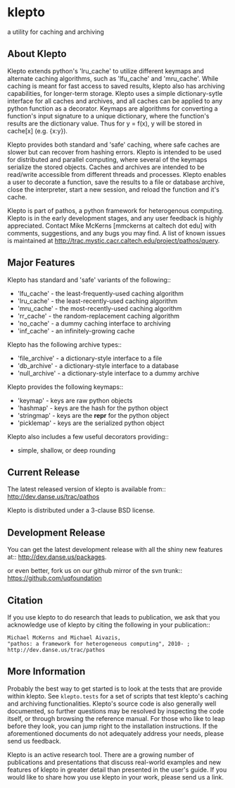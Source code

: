 klepto
====
a utility for caching and archiving

About Klepto
----------
Klepto extends python's 'lru_cache' to utilize different keymaps and
alternate caching algorithms, such as 'lfu_cache' and 'mru_cache'.
While caching is meant for fast access to saved results, klepto also
has archiving capabilities, for longer-term storage. Klepto uses a
simple dictionary-sytle interface for all caches and archives, and all
caches can be applied to any python function as a decorator. Keymaps
are algorithms for converting a function's input signature to a unique
dictionary, where the function's results are the dictionary value.
Thus for y = f(x), y will be stored in cache[x] (e.g. {x:y}).

Klepto provides both standard and 'safe' caching, where safe caches
are slower but can recover from hashing errors. Klepto is intended
to be used for distributed and parallel computing, where several of
the keymaps serialize the stored objects. Caches and archives are
intended to be read/write accessible from different threads and
processes. Klepto enables a user to decorate a function, save the
results to a file or database archive, close the interpreter,
start a new session, and reload the function and it's cache.

Klepto is part of pathos, a python framework for heterogenous computing.
Klepto is in the early development stages, and any user feedback is
highly appreciated. Contact Mike McKerns [mmckerns at caltech dot edu]
with comments, suggestions, and any bugs you may find. A list of known
issues is maintained at http://trac.mystic.cacr.caltech.edu/project/pathos/query.


Major Features
--------------
Klepto has standard and 'safe' variants of the following::

* 'lfu_cache' - the least-frequently-used caching algorithm
* 'lru_cache' - the least-recently-used caching algorithm
* 'mru_cache' - the most-recently-used caching algorithm
* 'rr_cache' - the random-replacement caching algorithm
* 'no_cache' - a dummy caching interface to archiving
* 'inf_cache' - an infinitely-growing cache

Klepto has the following archive types::

* 'file_archive' - a dictionary-style interface to a file
* 'db_archive' - a dictionary-style interface to a database
* 'null_archive' - a dictionary-style interface to a dummy archive 

Klepto provides the following keymaps::

* 'keymap' - keys are raw python objects
* 'hashmap' - keys are the hash for the python object
* 'stringmap' - keys are the __repr__ for the python object
* 'picklemap' - keys are the serialized python object

Klepto also includes a few useful decorators providing::

* simple, shallow, or deep rounding

Current Release
---------------
The latest released version of klepto is available from::
    http://dev.danse.us/trac/pathos

Klepto is distributed under a 3-clause BSD license.

Development Release
-------------------
You can get the latest development release with all the shiny new features at::
    http://dev.danse.us/packages.

or even better, fork us on our github mirror of the svn trunk::
    https://github.com/uqfoundation

Citation
--------
If you use klepto to do research that leads to publication, we ask that you
acknowledge use of klepto by citing the following in your publication::

    Michael McKerns and Michael Aivazis,
    "pathos: a framework for heterogeneous computing", 2010- ;
    http://dev.danse.us/trac/pathos

More Information
----------------
Probably the best way to get started is to look at the tests
that are provide within klepto. See `klepto.tests` for a set of scripts
that test klepto's caching and archiving functionalities. Klepto's
source code is also generally well documented, so further questions may
be resolved by inspecting the code itself, or through browsing the reference
manual. For those who like to leap before they look, you can jump right to
the installation instructions. If the aforementioned documents do not
adequately address your needs, please send us feedback.

Klepto is an active research tool. There are a growing number of publications and presentations that
discuss real-world examples and new features of klepto in greater detail than presented in the user's guide. 
If you would like to share how you use klepto in your work, please send us a link.
